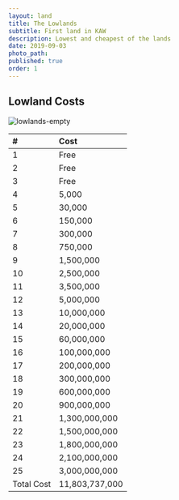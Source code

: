 ```yaml
---
layout: land
title: The Lowlands
subtitle: First land in KAW
description: Lowest and cheapest of the lands
date: 2019-09-03
photo_path: 
published: true
order: 1
---
```


## Lowland Costs

![lowlands-empty](https://user-images.githubusercontent.com/2112435/64246804-bbbdbb00-ceca-11e9-97c2-57f2fdf10ce9.jpg)

| # | Cost |
| :--- | :--- |
| 1 | Free  |
| 2 | Free  |
| 3 | Free  |
| 4 | 5,000 |
| 5 | 30,000 |
| 6 | 150,000 |
| 7 | 300,000 |
| 8 | 750,000 |
| 9 | 1,500,000 |
| 10 | 2,500,000 |
| 11 | 3,500,000 |
| 12 | 5,000,000 |
| 13 | 10,000,000 |
| 14 | 20,000,000 |
| 15 | 60,000,000 |
| 16 | 100,000,000 |
| 17 | 200,000,000 |
| 18 | 300,000,000 |
| 19 | 600,000,000 |
| 20 | 900,000,000 |
| 21 | 1,300,000,000 |
| 22 | 1,500,000,000 |
| 23 | 1,800,000,000 |
| 24 | 2,100,000,000 |
| 25 | 3,000,000,000 |
| Total Cost | 11,803,737,000 |
